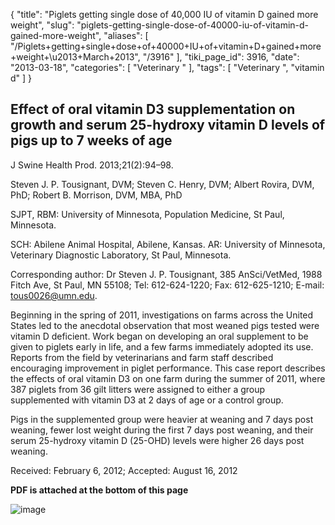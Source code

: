 {
    "title": "Piglets getting single dose of 40,000 IU of vitamin D gained more weight",
    "slug": "piglets-getting-single-dose-of-40000-iu-of-vitamin-d-gained-more-weight",
    "aliases": [
        "/Piglets+getting+single+dose+of+40000+IU+of+vitamin+D+gained+more+weight+\u2013+March+2013",
        "/3916"
    ],
    "tiki_page_id": 3916,
    "date": "2013-03-18",
    "categories": [
        "Veterinary "
    ],
    "tags": [
        "Veterinary ",
        "vitamin d"
    ]
}


## Effect of oral vitamin D3 supplementation on growth and serum 25-hydroxy vitamin D levels of pigs up to 7 weeks of age

J Swine Health Prod. 2013;21(2):94–98.

Steven J. P. Tousignant, DVM; Steven C. Henry, DVM; Albert Rovira, DVM, PhD; Robert B. Morrison, DVM, MBA, PhD

SJPT, RBM: University of Minnesota, Population Medicine, St Paul, Minnesota. 

SCH: Abilene Animal Hospital, Abilene, Kansas. AR: University of Minnesota, Veterinary Diagnostic Laboratory, St Paul, Minnesota. 

Corresponding author: Dr Steven J. P. Tousignant, 385 AnSci/VetMed, 1988 Fitch Ave, St Paul, MN 55108; Tel: 612-624-1220; Fax: 612-625-1210; E-mail: tous0026@umn.edu.

Beginning in the spring of 2011, investigations on farms across the United States led to the anecdotal observation that most weaned pigs tested were vitamin D deficient. Work began on developing an oral supplement to be given to piglets early in life, and a few farms immediately adopted its use. Reports from the field by veterinarians and farm staff described encouraging improvement in piglet performance. This case report describes the effects of oral vitamin D3 on one farm during the summer of 2011, where 387 piglets from 36 gilt litters were assigned to either a group supplemented with vitamin D3 at 2 days of age or a control group. 

Pigs in the supplemented group were heavier at weaning and 7 days post weaning, fewer lost weight during the first 7 days post weaning, and their serum 25-hydroxy vitamin D (25-OHD) levels were higher 26 days post weaning.

Received: February 6, 2012; Accepted: August 16, 2012

 **PDF is attached at the bottom of this page** 

<img src="https://d378j1rmrlek7x.cloudfront.net/attachments/jpeg/pig-farm.jpg" alt="image">